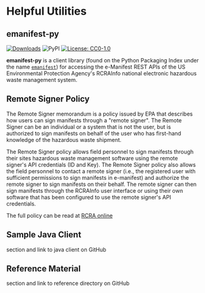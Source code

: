 # Helpful Utilities

## emanifest-py

[![Downloads](https://pepy.tech/badge/emanifest)](https://pepy.tech/project/emanifest)
![PyPI](https://img.shields.io/pypi/v/emanifest)
[![License: CC0-1.0](https://img.shields.io/badge/License-CC0_1.0-lightgrey.svg)](http://creativecommons.org/publicdomain/zero/1.0/)

**emanifest-py** is a client library (found on the Python Packaging Index under the name [`emanifest`](https://pypi.org/project/emanifest/))
for accessing the e-Manifest REST APIs of the US Environmental Protection Agency's RCRAInfo national electronic
hazardous waste management system.

## Remote Signer Policy

The Remote Signer memorandum is a policy issued by EPA that describes how users can sign manifests through a "remote signer".
The Remote Signer can be an individual or a system that is not the user, but is authorized to sign manifests on behalf of the user who has
first-hand knowledge of the hazardous waste shipment.

The Remote Signer policy allows field personnel to sign manifests through their sites hazardous waste management software
using the remote signer's API credentials (ID and Key). The Remote Signer policy also allows the field personnel to
contact a remote signer (i.e., the registered user with sufficient permissions to sign manifests in e-manifest) and
authorize the remote signer to sign manifests on their behalf. The remote signer can then sign manifests through
the RCRAInfo user interface or using their own software that has been configured to use the remote signer's API credentials.

The full policy can be read at [RCRA online](https://rcrapublic.epa.gov/files/14956.pdf)

## Sample Java Client

section and link to java client on GitHub

## Reference Material

section and link to reference directory on GitHub
